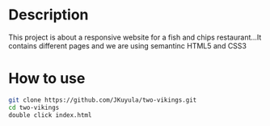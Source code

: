 # Description
This project is about a responsive website for a fish and chips restaurant...It contains different pages and we are using semantinc HTML5 and CSS3

# How to use
```sh
git clone https://github.com/JKuyula/two-vikings.git
cd two-vikings
double click index.html
```
